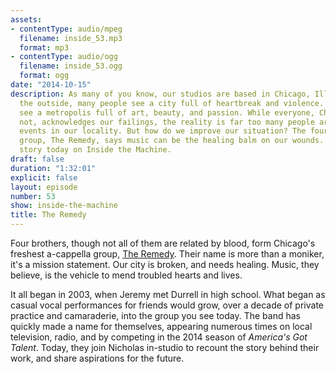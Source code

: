```yaml
---
assets:
- contentType: audio/mpeg
  filename: inside_53.mp3
  format: mp3
- contentType: audio/ogg
  filename: inside_53.ogg
  format: ogg
date: "2014-10-15"
description: As many of you know, our studios are based in Chicago, Illinois. From
  the outside, many people see a city full of heartbreak and violence. Most residents
  see a metropolis full of art, beauty, and passion. While everyone, Chicagoan or
  not, acknowledges our failings, the reality is far too many people are hurt by the
  events in our locality. But how do we improve our situation? The four-piece a-cappella
  group, The Remedy, says music can be the healing balm on our wounds. We share their
  story today on Inside the Machine.
draft: false
duration: "1:32:01"
explicit: false
layout: episode
number: 53
show: inside-the-machine
title: The Remedy
---
```

Four brothers, though not all of them are related by blood, form Chicago's freshest a-cappella group, [The Remedy](https://www.facebook.com/pages/The-Remedy/251030984908020). Their name is more than a moniker, it's a mission statement. Our city is broken, and needs healing. Music, they believe, is the vehicle to mend troubled hearts and lives.

It all began in 2003, when Jeremy met Durrell in high school. What began as casual vocal performances for friends would grow, over a decade of private practice and camaraderie, into the group you see today. The band has quickly made a name for themselves, appearing numerous times on local television, radio, and by competing in the 2014 season of *America's Got Talent*. Today, they join Nicholas in-studio to recount the story behind their work, and share aspirations for the future.